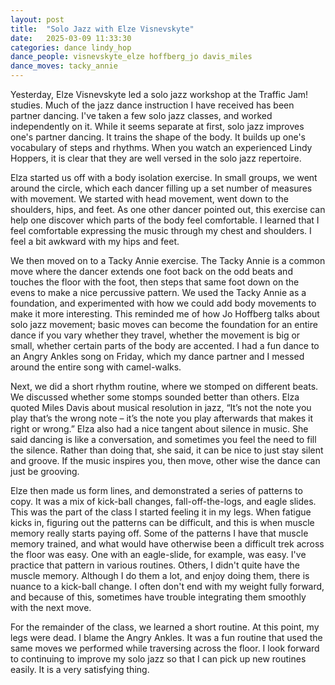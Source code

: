 ```yaml
---
layout: post
title:  "Solo Jazz with Elze Visnevskyte"
date:   2025-03-09 11:33:30
categories: dance lindy_hop 
dance_people: visnevskyte_elze hoffberg_jo davis_miles
dance_moves: tacky_annie
---
```


Yesterday, Elze Visnevskyte led a solo jazz workshop at the Traffic Jam! studies.  Much of the jazz dance instruction I have received has been partner dancing.  I've taken a few solo jazz classes, and worked independently on it.  While it seems separate at first, solo jazz improves one's partner dancing.  It trains the shape of the body.  It builds up one's vocabulary of steps and rhythms. When you watch an experienced Lindy Hoppers, it is clear that they are well versed in the solo jazz repertoire. 

Elza started us off with a body isolation exercise.  In small groups, we went around the circle, which each dancer filling up a set number of measures with movement.  We started with head movement, went down to the shoulders, hips, and feet.  As one other dancer pointed out, this exercise can help one discover which parts of the body feel comfortable.  I learned that I feel comfortable expressing the music through my chest and shoulders.  I feel a bit awkward with my hips and feet. 

We then moved on to a Tacky Annie exercise.  The Tacky Annie is a common move where the dancer extends one foot back on the odd beats and touches the floor with the foot, then steps that same foot down on the evens to make a nice percussive pattern.  We used the Tacky Annie as a foundation, and experimented with how we could add body movements to make it more interesting.  This reminded me of how Jo Hoffberg talks about solo jazz movement; basic moves can become the foundation for an entire dance if you vary whether they travel, whether the movement is big or small, whether certain parts of the body are accented.  I had a fun dance to an Angry Ankles song on Friday, which my dance partner and I messed around the entire song with camel-walks.

Next, we did a short rhythm routine, where we stomped on different beats.  We discussed whether some stomps sounded better than others.  Elza quoted Miles Davis about musical resolution in jazz, “It’s not the note you play that’s the wrong note – it’s the note you play afterwards that makes it right or wrong.”  Elza also had a nice tangent about silence in music.  She said dancing is like a conversation, and sometimes you feel the need to fill the silence.  Rather than doing that, she said, it can be nice to just stay silent and groove.  If the music inspires you, then move, other wise the dance can just be grooving. 

Elze then made us form lines, and demonstrated a series of patterns to copy.  It was a mix of kick-ball changes, fall-off-the-logs, and eagle slides.  This was the part of the class I started feeling it in my legs.  When fatigue kicks in, figuring out the patterns can be difficult, and this is when muscle memory really starts paying off.  Some of the patterns I have that muscle memory trained, and what would have otherwise been a difficult trek across the floor was easy. One with an eagle-slide, for example, was easy.  I've practice that pattern in various routines. Others, I didn't quite have the muscle memory.  Although I do them a lot, and enjoy doing them, there is nuance to a kick-ball change.  I often don't end with my weight fully forward, and because of this, sometimes have trouble integrating them smoothly with the next move. 

For the remainder of the class, we learned a short routine.  At this point, my legs were dead.  I blame the Angry Ankles. It was a fun routine that used the same moves we performed while traversing across the floor.  I look forward to continuing to improve my solo jazz so that I can pick up new routines easily.  It is a very satisfying thing. 